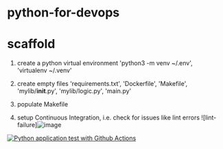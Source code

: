# python-for-devops

# scaffold

1. create a python virtual environment 'python3 -m venv ~/.env', 'virtualenv ~/.venv'
2. create empty files 'requirements.txt', 'Dockerfile', 'Makefile', 'mylib/__init__.py', 'mylib/logic.py', 'main.py'

3. populate Makefile
4. setup Continuous Integration, i.e. check for issues like lint errors
![lint-failure]![image](https://user-images.githubusercontent.com/120035678/211190617-f205cf09-a967-4ffb-b9de-9a1892a5698f.png)



[![Python application test with Github Actions](https://github.com/sabermaraghi/python-for-devops/actions/workflows/devops.yml/badge.svg)](https://github.com/sabermaraghi/python-for-devops/actions/workflows/devops.yml)
